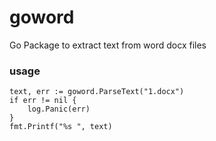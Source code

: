 # goword
Go Package to extract text from word docx files


### usage

```
text, err := goword.ParseText("1.docx")
if err != nil {
    log.Panic(err)
}
fmt.Printf("%s ", text)
```




